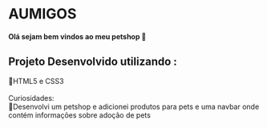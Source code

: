 # AUMIGOS
#### Olá sejam bem vindos ao meu petshop 🤩 </br>
## Projeto Desenvolvido utilizando : </br>
🐶HTML5 e CSS3 </br>
</br>
Curiosidades: </br>
🦊Desenvolvi um petshop e adicionei produtos para pets e uma navbar onde contém informações sobre adoção de pets 
